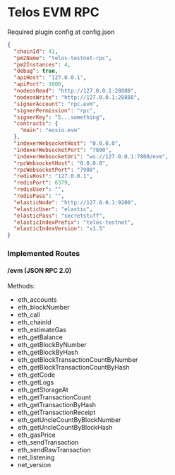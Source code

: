 # Telos EVM RPC

Required plugin config at config.json

```json
{
  "chainId": 41,
  "pm2Name": "telos-testnet-rpc",
  "pm2Instances": 4,
  "debug": true,
  "apiHost": "127.0.0.1",
  "apiPort": 3000,
  "nodeosRead": "http://127.0.0.1:28888",
  "nodeosWrite": "http://127.0.0.1:28888",
  "signerAccount": "rpc.evm",
  "signerPermission": "rpc",
  "signerKey": "5...something",
  "contracts": {
    "main": "eosio.evm"
  },
  "indexerWebsocketHost": "0.0.0.0",
  "indexerWebsocketPort": "7800",
  "indexerWebsocketUri": "ws://127.0.0.1:7800/evm",
  "rpcWebsocketHost": "0.0.0.0",
  "rpcWebsocketPort": "7900",
  "redisHost": "127.0.0.1",
  "redisPort": 6379,
  "redisUser": "",
  "redisPass": "",
  "elasticNode": "http://127.0.0.1:9200",
  "elasticUser": "elastic",
  "elasticPass": "secretstuff",
  "elasticIndexPrefix": "telos-testnet",
  "elasticIndexVersion": "v1.5"
}

```
### Implemented Routes

#### /evm (JSON RPC 2.0)

Methods:
  - eth_accounts
  - eth_blockNumber
  - eth_call
  - eth_chainId
  - eth_estimateGas
  - eth_getBalance
  - eth_getBlockByNumber
  - eth_getBlockByHash
  - eth_getBlockTransactionCountByNumber
  - eth_getBlockTransactionCountByHash
  - eth_getCode
  - eth_getLogs
  - eth_getStorageAt
  - eth_getTransactionCount
  - eth_getTransactionByHash
  - eth_getTransactionReceipt
  - eth_getUncleCountByBlockNumber
  - eth_getUncleCountByBlockHash
  - eth_gasPrice
  - eth_sendTransaction
  - eth_sendRawTransaction
  - net_listening
  - net_version
